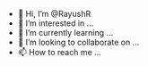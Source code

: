 - 👋 Hi, I’m @RayushR
- 👀 I’m interested in ...
- 🌱 I’m currently learning ...
- 💞️ I’m looking to collaborate on ...
- 📫 How to reach me ...

<!---
RayushR/RayushR is a ✨ special ✨ repository because its `README.md` (this file) appears on your GitHub profile.
You can click the Preview link to take a look at your changes.
--->
